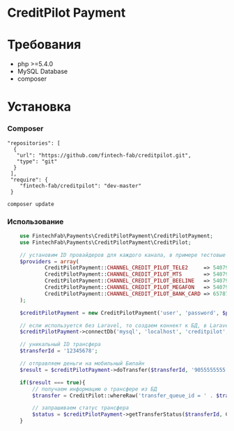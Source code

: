 CreditPilot Payment
=========

# Требования

- php >=5.4.0
- MySQL Database
- composer


# Установка

### Composer

	"repositories": [
      {
       "url": "https://github.com/fintech-fab/creditpilot.git",
       "type": "git"
      }
     ],
     "require": {
        "fintech-fab/creditpilot": "dev-master"
     }

	composer update

### Использование

```PHP
	use FintechFab\Payments\CreditPilotPayment\CreditPilotPayment;
	use FintechFab\Payments\CreditPilotPayment\CreditPilot;

	// установим ID провайдеров для каждого канала, в примере тестовые ID
	$providers = array(
    		CreditPilotPayment::CHANNEL_CREDIT_PILOT_TELE2     => 540792152,
    		CreditPilotPayment::CHANNEL_CREDIT_PILOT_MTS       => 540792152,
    		CreditPilotPayment::CHANNEL_CREDIT_PILOT_BEELINE   => 540792152,
    		CreditPilotPayment::CHANNEL_CREDIT_PILOT_MEGAFON   => 540792152,
    		CreditPilotPayment::CHANNEL_CREDIT_PILOT_BANK_CARD => 657871990,
	);

	$creditPilotPayment = new CreditPilotPayment('user', 'password', $providers);

	// если используется без Laravel, то создаем коннект к БД, в Laravel будет использован Eloquent и connectDb() не нужен
	$creditPilotPayment->connectDb('mysql', 'localhost', 'creditpilot', 'creditpilot', 'creditpilot', 'tbl_');

	// уникальный ID трансфера
	$transferId = '12345678';

	// отправляем деньги на мобильный Билайн
	$result = $creditPilotPayment->doTransfer($transferId, '9055555555', CreditPilotPayment::CHANNEL_CREDIT_PILOT_BEELINE, '123');

	if($result === true){
		// получаем информацию о трансфере из БД
		$transfer = CreditPilot::whereRaw('transfer_queue_id = ' . $transferId)->first();

		// запрашиваем статус трансфера
		$status = $creditPilotPayment->getTransferStatus($transferId, CreditPilotPayment::CHANNEL_CREDIT_PILOT_BEELINE, $transfer->bill_number);
	}

```




